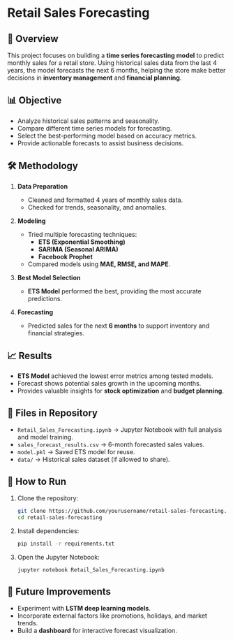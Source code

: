 # Retail Sales Forecasting

## 📌 Overview
This project focuses on building a **time series forecasting model** to predict monthly sales for a retail store. Using historical sales data from the last 4 years, the model forecasts the next 6 months, helping the store make better decisions in **inventory management** and **financial planning**.

## 📊 Objective
- Analyze historical sales patterns and seasonality.
- Compare different time series models for forecasting.
- Select the best-performing model based on accuracy metrics.
- Provide actionable forecasts to assist business decisions.

## 🛠 Methodology
1. **Data Preparation**
   - Cleaned and formatted 4 years of monthly sales data.
   - Checked for trends, seasonality, and anomalies.

2. **Modeling**
   - Tried multiple forecasting techniques:
     - **ETS (Exponential Smoothing)**
     - **SARIMA (Seasonal ARIMA)**
     - **Facebook Prophet**
   - Compared models using **MAE, RMSE, and MAPE**.

3. **Best Model Selection**
   - **ETS Model** performed the best, providing the most accurate predictions.

4. **Forecasting**
   - Predicted sales for the next **6 months** to support inventory and financial strategies.

## 📈 Results
- **ETS Model** achieved the lowest error metrics among tested models.
- Forecast shows potential sales growth in the upcoming months.
- Provides valuable insights for **stock optimization** and **budget planning**.

## 📂 Files in Repository
- `Retail_Sales_Forecasting.ipynb` → Jupyter Notebook with full analysis and model training.
- `sales_forecast_results.csv` → 6-month forecasted sales values.
- `model.pkl` → Saved ETS model for reuse.
- `data/` → Historical sales dataset (if allowed to share).

## 🚀 How to Run
1. Clone the repository:
   ```bash
   git clone https://github.com/yourusername/retail-sales-forecasting.git
   cd retail-sales-forecasting
   ```
2. Install dependencies:
   ```bash
   pip install -r requirements.txt
   ```
3. Open the Jupyter Notebook:
   ```bash
   jupyter notebook Retail_Sales_Forecasting.ipynb
   ```

## 📌 Future Improvements
- Experiment with **LSTM deep learning models**.
- Incorporate external factors like promotions, holidays, and market trends.
- Build a **dashboard** for interactive forecast visualization.
